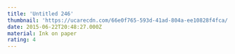 ```yaml
---
title: 'Untitled 246'
thumbnail: 'https://ucarecdn.com/66e0f765-593d-41ad-804a-ee10828f4fca/'
date: 2015-06-22T20:48:27.000Z
material: Ink on paper
rating: 4
---
```

